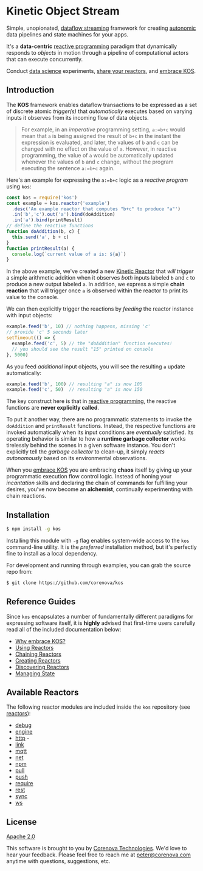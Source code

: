 # Kinetic Object Stream

Simple, unopionated,
[dataflow streaming](https://en.wikipedia.org/wiki/Dataflow) framework
for creating
[autonomic](https://en.wikipedia.org/wiki/Autonomic_Computing) data
pipelines and state machines for your apps.

It's a **data-centric**
[reactive programming](https://en.wikipedia.org/wiki/Reactive_programming)
paradigm that dynamically responds to *objects* in motion through a
pipeline of computational actors that can execute concurrently.

Conduct [data science](https://en.wikipedia.org/wiki/Data_science)
experiments, [share your reactors](./docs/sharing.md), and
[embrace KOS](./docs/benefits.md).

<!---
  [![NPM Version][npm-image]][npm-url]
  [![NPM Downloads][downloads-image]][downloads-url]
--->

## Introduction

The **KOS** framework enables dataflow transactions to be expressed as
a set of discrete atomic *trigger(s)* that *automatically* executes
based on varying inputs it observes from its incoming flow of data
objects.

> For example, in an *imperative* programming setting, `a:=b+c` would
> mean that `a` is being assigned the result of `b+c` in the instant
> the expression is evaluated, and later, the values of `b` and `c`
> can be changed with no effect on the value of `a`. However, in
> reactive programming, the value of `a` would be automatically
> updated whenever the values of `b` and `c` change, without the
> program executing the sentence `a:=b+c` again.

Here's an example for expressing the `a:=b+c` logic as a *reactive
program* using `kos`:

```js
const kos = require('kos')
const example = kos.reactor('example')
  .desc('An example reactor that computes "b+c" to produce "a"')
  .in('b','c').out('a').bind(doAddition)
  .in('a').bind(printResult)
// define the reactive functions
function doAddition(b, c) {
  this.send('a', b + c)
}
function printResult(a) {
  console.log(`current value of a is: ${a}`)
}
```

In the above example, we've created a new
[Kinetic Reactor](./lib/reactor.js) that *will trigger* a simple
arithmetic addition when it observes *both* inputs labeled `b` and `c`
to produce a new output labeled `a`.  In addition, we express a simple
**chain reaction** that will trigger once `a` is observed within the
reactor to print its value to the console.

We can then explicitly trigger the reactions by *feeding* the reactor
instance with input objects:

```js
example.feed('b', 10) // nothing happens, missing 'c'
// provide 'c' 5 seconds later
setTimeout(() => {
  example.feed('c', 5) // the "doAddition" function executes!
  // you should see the result "15" printed on console
}, 5000)
```

As you feed *additional* input objects, you will see the resulting `a`
update automatically:

```js
example.feed('b', 100) // resulting "a" is now 105
example.feed('c', 50)  // resulting "a" is now 150
```

The key construct here is that in
[reactive programming](https://en.wikipedia.org/wiki/Reactive_programming),
the reactive functions are **never explicitly called**.

To put it another way, there are no programmatic statements to invoke
the `doAddition` and `printResult` functions. Instead, the respective
functions are invoked automatically when its input conditions are
*eventually* satisfied. Its operating behavior is similar to how a
**runtime garbage collector** works tirelessly behind the scenes in a
given software instance. You don't explicitly tell the *garbage
collector* to clean-up, it simply *reacts autonomously* based on its
environmental observations.

When you [embrace KOS](./docs/benefits.md) you are embracing **chaos**
itself by giving up your programmatic execution flow control
logic. Instead of honing your *incantation* skills and declaring the
chain of commands for fulfilling your desires, you've now become an
**alchemist**, continually experimenting with chain reactions.

## Installation

```bash
$ npm install -g kos
```

Installing this module with `-g` flag enables system-wide access to
the `kos` command-line utility. It is the *preferred* installation
method, but it's perfectly fine to install as a local dependency.

For development and running through examples, you can grab the source
repo from:

```bash
$ git clone https://github.com/corenova/kos
```

## Reference Guides

Since `kos` encapsulates a number of fundamentally different paradigms
for expressing software itself, it is **highly** advised that
first-time users carefully read all of the included documentation
below:

- [Why embrace KOS?](./docs/benefits.md)
- [Using Reactors](./docs/usage.md)
- [Chaining Reactors](./docs/chaining.md)
- [Creating Reactors](./docs/developer.md)
- [Discovering Reactors](./docs/discover.md)
- [Managing State](./docs/state.md)

## Available Reactors

The following reactor modules are included inside the `kos`
repository (see [reactors](./reactors)):

- [debug](./reactors/debug.md)
- [engine](./reactors/engine.md)
- [http](./reactors/http.md) - 
- [link](./reactors/link.md)
- [mqtt](./reactors/mqtt.md)
- [net](./reactors/net.md)
- [npm](./reactors/npm.md)
- [pull](./reactors/pull.md)
- [push](./reactors/push.md)
- [require](./reactors/require.md)
- [rest](./reactors/rest.md)
- [sync](./reactors/sync.md)
- [ws](./reactors/ws.md)

## License
  [Apache 2.0](LICENSE)

This software is brought to you by
[Corenova Technologies](http://www.corenova.com). We'd love to hear
your feedback.  Please feel free to reach me at <peter@corenova.com>
anytime with questions, suggestions, etc.

[npm-image]: https://img.shields.io/npm/v/kos.svg
[npm-url]: https://npmjs.org/package/kos
[downloads-image]: https://img.shields.io/npm/dt/kos.svg
[downloads-url]: https://npmjs.org/package/kos
